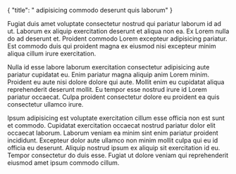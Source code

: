 {
  "title": " adipisicing commodo deserunt quis laborum"
}

Fugiat duis amet voluptate consectetur nostrud qui pariatur laborum id ad ut. Laborum ex aliquip exercitation deserunt et aliqua non ea. Ex Lorem nulla do ad deserunt et. Proident commodo Lorem excepteur adipisicing pariatur. Est commodo duis qui proident magna ex eiusmod nisi excepteur minim aliqua cillum irure exercitation.

Nulla id esse labore laborum exercitation consectetur adipisicing aute pariatur cupidatat eu. Enim pariatur magna aliquip anim Lorem minim. Proident eu aute nisi dolore dolore qui aute. Mollit enim eu cupidatat aliqua reprehenderit deserunt mollit. Eu tempor esse nostrud irure id Lorem pariatur occaecat. Culpa proident consectetur dolore eu proident ea quis consectetur ullamco irure.

Ipsum adipisicing est voluptate exercitation cillum esse officia non est sunt et commodo. Cupidatat exercitation occaecat nostrud pariatur dolor elit occaecat laborum. Laborum veniam ea minim sint enim pariatur proident incididunt. Excepteur dolor aute ullamco non minim mollit culpa qui eu id officia eu deserunt. Aliquip nostrud ipsum ex aliquip sit exercitation id eu. Tempor consectetur do duis esse. Fugiat ut dolore veniam qui reprehenderit eiusmod amet ipsum commodo cillum.
